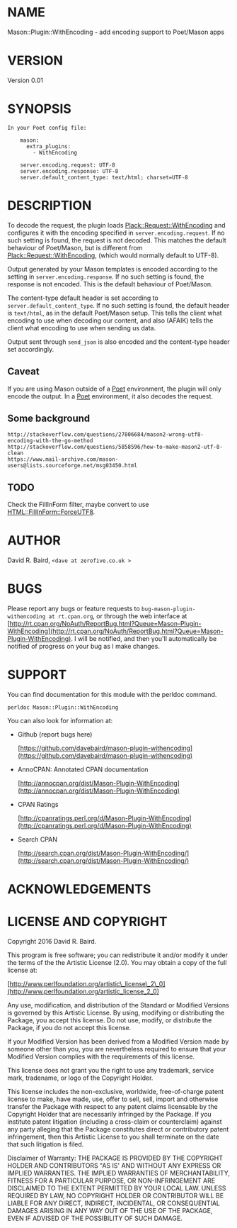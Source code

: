 # NAME

Mason::Plugin::WithEncoding - add encoding support to Poet/Mason apps

# VERSION

Version 0.01

# SYNOPSIS

    In your Poet config file:
    
        mason:
          extra_plugins:
            - WithEncoding
            
        server.encoding.request: UTF-8
        server.encoding.response: UTF-8
        server.default_content_type: text/html; charset=UTF-8

# DESCRIPTION

To decode the request, the plugin loads [Plack::Request::WithEncoding](https://metacpan.org/pod/Plack::Request::WithEncoding) and 
configures it with the encoding specified in `server.encoding.request`. If no 
such setting is found, the request is not decoded. This matches the default 
behaviour of Poet/Mason, but is different from [Plack::Request::WithEncoding](https://metacpan.org/pod/Plack::Request::WithEncoding), 
(which would normally default to UTF-8).

Output generated by your Mason templates is encoded according to the setting 
in `server.encoding.response`. If no such setting is found, the response is not 
encoded. This is the default behaviour of Poet/Mason. 

The content-type default header is set according to `server.default_content_type`. 
If no such setting is found, the default header is `text/html`, as in the default 
Poet/Mason setup. This tells the client what encoding to use when decoding our 
content, and also (AFAIK) tells the client what encoding to use when sending us 
data. 

Output sent through `send_json` is also encoded and the content-type header 
set accordingly.

## Caveat

If you are using Mason outside of a [Poet](https://metacpan.org/pod/Poet) environment, the plugin will only 
encode the output. In a [Poet](https://metacpan.org/pod/Poet) environment, it also decodes the request.

## Some background

    http://stackoverflow.com/questions/27806684/mason2-wrong-utf8-encoding-with-the-go-method
    http://stackoverflow.com/questions/5858596/how-to-make-mason2-utf-8-clean
    https://www.mail-archive.com/mason-users@lists.sourceforge.net/msg03450.html

## TODO 

Check the FillInForm filter, maybe convert to use [HTML::FillInForm::ForceUTF8](https://metacpan.org/pod/HTML::FillInForm::ForceUTF8).

# AUTHOR

David R. Baird, `<dave at zerofive.co.uk >`

# BUGS

Please report any bugs or feature requests to `bug-mason-plugin-withencoding at rt.cpan.org`, or through
the web interface at [http://rt.cpan.org/NoAuth/ReportBug.html?Queue=Mason-Plugin-WithEncoding](http://rt.cpan.org/NoAuth/ReportBug.html?Queue=Mason-Plugin-WithEncoding).  I will be notified, and then you'll
automatically be notified of progress on your bug as I make changes.

# SUPPORT

You can find documentation for this module with the perldoc command.

    perldoc Mason::Plugin::WithEncoding

You can also look for information at:

- Github (report bugs here)

    [https://github.com/davebaird/mason-plugin-withencoding](https://github.com/davebaird/mason-plugin-withencoding)

- AnnoCPAN: Annotated CPAN documentation

    [http://annocpan.org/dist/Mason-Plugin-WithEncoding](http://annocpan.org/dist/Mason-Plugin-WithEncoding)

- CPAN Ratings

    [http://cpanratings.perl.org/d/Mason-Plugin-WithEncoding](http://cpanratings.perl.org/d/Mason-Plugin-WithEncoding)

- Search CPAN

    [http://search.cpan.org/dist/Mason-Plugin-WithEncoding/](http://search.cpan.org/dist/Mason-Plugin-WithEncoding/)

# ACKNOWLEDGEMENTS

# LICENSE AND COPYRIGHT

Copyright 2016 David R. Baird.

This program is free software; you can redistribute it and/or modify it
under the terms of the the Artistic License (2.0). You may obtain a
copy of the full license at:

[http://www.perlfoundation.org/artistic\_license\_2\_0](http://www.perlfoundation.org/artistic_license_2_0)

Any use, modification, and distribution of the Standard or Modified
Versions is governed by this Artistic License. By using, modifying or
distributing the Package, you accept this license. Do not use, modify,
or distribute the Package, if you do not accept this license.

If your Modified Version has been derived from a Modified Version made
by someone other than you, you are nevertheless required to ensure that
your Modified Version complies with the requirements of this license.

This license does not grant you the right to use any trademark, service
mark, tradename, or logo of the Copyright Holder.

This license includes the non-exclusive, worldwide, free-of-charge
patent license to make, have made, use, offer to sell, sell, import and
otherwise transfer the Package with respect to any patent claims
licensable by the Copyright Holder that are necessarily infringed by the
Package. If you institute patent litigation (including a cross-claim or
counterclaim) against any party alleging that the Package constitutes
direct or contributory patent infringement, then this Artistic License
to you shall terminate on the date that such litigation is filed.

Disclaimer of Warranty: THE PACKAGE IS PROVIDED BY THE COPYRIGHT HOLDER
AND CONTRIBUTORS "AS IS' AND WITHOUT ANY EXPRESS OR IMPLIED WARRANTIES.
THE IMPLIED WARRANTIES OF MERCHANTABILITY, FITNESS FOR A PARTICULAR
PURPOSE, OR NON-INFRINGEMENT ARE DISCLAIMED TO THE EXTENT PERMITTED BY
YOUR LOCAL LAW. UNLESS REQUIRED BY LAW, NO COPYRIGHT HOLDER OR
CONTRIBUTOR WILL BE LIABLE FOR ANY DIRECT, INDIRECT, INCIDENTAL, OR
CONSEQUENTIAL DAMAGES ARISING IN ANY WAY OUT OF THE USE OF THE PACKAGE,
EVEN IF ADVISED OF THE POSSIBILITY OF SUCH DAMAGE.
